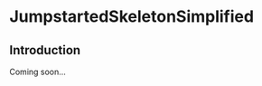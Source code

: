 JumpstartedSkeletonSimplified
=============================

Introduction
------------

Coming soon...
